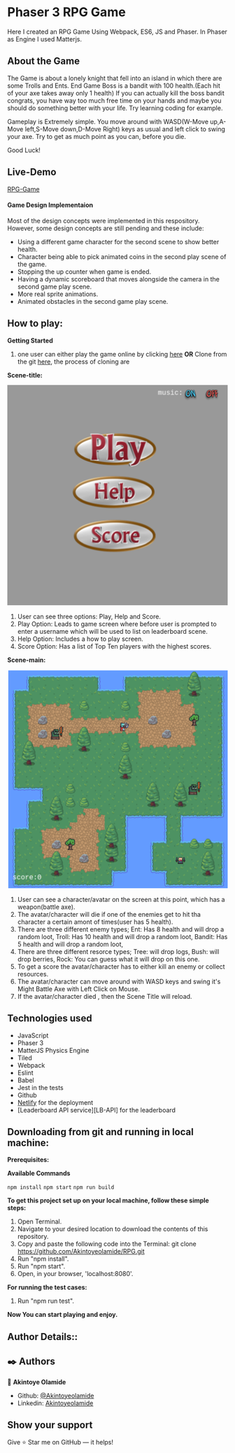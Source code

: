 # Phaser 3 RPG Game

Here I created an RPG Game Using Webpack, ES6, JS and Phaser. In Phaser as Engine I used Matterjs.

## About the Game

The Game is about a lonely knight that fell into an island in which there are some Trolls and Ents. End Game Boss is a bandit with 100 health.(Each hit of your axe takes away only 1 health) If you can actually kill the boss bandit congrats, you have way too much free time on your hands and maybe you should do something better with your life. Try learning coding for example.

Gameplay is Extremely simple. You move around with WASD(W-Move up,A-Move left,S-Move down,D-Move Right) keys as usual and left click to swing your axe. Try to get as much point as you can, before you die.

Good Luck!

## Live-Demo

[RPG-Game](https://rpg-game-phaser.netlify.app)

#### Game Design Implementaion
Most of the design concepts were implemented in this respository. However, some design concepts are still pending and these include:
- Using a different game character for the second scene to show better health.
- Character being able to pick animated coins in the second play scene of the game.
- Stopping the up counter when game is ended.
- Having a dynamic scoreboard that moves alongside the camera in the second game play scene.
- More real sprite animations.
- Animated obstacles in the second game play scene.



## How to play:

**Getting Started**

1. one user can either play the game online by clicking [here](https://rpg-game-phaser.netlify.app)
  **OR**
   Clone from the git [here](https://github.com/Akintoyeolamide/RPG), the process of cloning are 
   
**Scene-title:**

![Title Screen](/readmeScreenshots/titlescreeen.png)

1. User can see three options: Play, Help and Score.
2. Play Option: Leads to game screen where before user is prompted to enter a username which will be used to list on leaderboard scene.
3. Help Option: Includes a how to play screen.
4. Score Option: Has a list of Top Ten players with the highest scores.

**Scene-main:**

![Play Screen](/readmeScreenshots/gamescreen.png)

1. User can see a character/avatar on the screen at this point, which has a weapon(battle axe).
2. The avatar/character will die if one of the enemies get to hit tha character a certain amont of times(user has 5 health).
3. There are three different enemy types;
    Ent: Has 8 health and will drop a random loot,
    Troll: Has 10 health and will drop a random loot,
    Bandit: Has 5 health and will drop a random loot,
4. There are three different resorce types;
    Tree: will drop logs,
    Bush: will drop berries,
    Rock: You can guess what it will drop on this one.
5. To get a score the avatar/character has to either kill an enemy or collect resources.
6. The avatar/character can move around with WASD keys and swing it's Might Battle Axe with Left Click on Mouse.
7. If the avatar/character died , then the Scene Title will reload.

## Technologies used

* JavaScript
* Phaser 3
* MatterJS Physics Engine
* Tiled
* Webpack
* Eslint
* Babel
* Jest in the tests
* Github
* [Netlify](https://app.netlify.com/) for the deployment
* [Leaderboard API service][LB-API] for the leaderboard

## Downloading from git and running in local machine:

**Prerequisites:**

**Available Commands**

`npm install` 
`npm start` 
`npm run build`

**To get this project set up on your local machine, follow these simple steps:**

1. Open Terminal.
2. Navigate to your desired location to download the contents of this repository.
3. Copy and paste the following code into the Terminal: git clone https://github.com/Akintoyeolamide/RPG.git
4. Run "npm install".
5. Run "npm start".
6. Open, in your browser, 'localhost:8080'.

**For running the test cases:**
1. Run "npm run test".

**Now You can start playing and enjoy.**

## Author Details::

## ✒️  Authors <a name = "author"></a>

👤 **Akintoye Olamide**
- Github: [@Akintoyeolamide](https://github.com/Akintoyeolamide)
- Linkedin: [Akintoyeolamide](https://www.linkedin.com/in/Akintoye-olamide/)

## Show your support

Give ⭐ Star me on GitHub — it helps!


